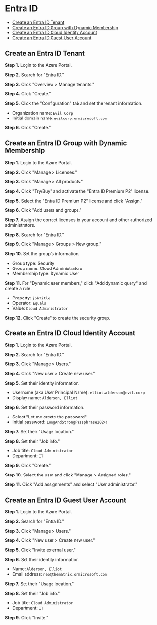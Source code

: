 # Entra ID
* [Create an Entra ID Tenant](#create-an-entra-id-tenant)
* [Create an Entra ID Group with Dynamic Membership](#create-an-entra-id-group-with-dynamic-membership)
* [Create an Entra ID Cloud Identity Account](#create-an-entra-id-cloud-identity-account)
* [Create an Entra ID Guest User Account](#create-an-entra-id-guest-user-account)

## Create an Entra ID Tenant
**Step 1.** Login to the Azure Portal. 

**Step 2.** Search for "Entra ID."

**Step 3.** Click "Overview > Manage tenants."

**Step 4.** Click "Create."

**Step 5.** Click the "Configuration" tab and set the tenant information.
* Organization name: `Evil Corp`
* Initial domain name: `evilcorp.onmicrosoft.com`

**Step 6.** Click "Create."

## Create an Entra ID Group with Dynamic Membership
**Step 1.** Login to the Azure Portal. 

**Step 2.** Click "Manage > Licenses."

**Step 3.** Click "Manage > All products."

**Step 4.** Click "Try/Buy" and activate the "Entra ID Premium P2" license. 

**Step 5.** Select the "Entra ID Premium P2" license and click "Assign."

**Step 6.** Click "Add users and groups."

**Step 7.** Assign the correct licenses to your account and other authorized administrators. 

**Step 8.** Search for "Entra ID."  

**Step 9.** Click "Manage > Groups > New group."

**Step 10.** Set the group's information. 
* Group type: Security
* Group name: Cloud Administrators
* Membership type: Dynamic User

**Step 11.** For "Dynamic user members," click "Add dynamic query" and create a rule. 
* Property: `jobTitle`
* Operator: `Equals`
* Value: `Cloud Administrator`

**Step 12.** Click "Create" to create the security group. 

## Create an Entra ID Cloud Identity Account
**Step 1.** Login to the Azure Portal. 

**Step 2.** Search for "Entra ID."

**Step 3.** Click "Manage > Users."

**Step 4.** Click "New user > Create new user."

**Step 5.** Set their identity information. 
* Username (aka User Principal Name): `elliot.alderson@evil.corp`
* Display name: `Alderson, Elliot`

**Step 6.** Set their password information. 
* Select "Let me create the password"
* Initial password: `LongAndStrongPassphrase2024!`

**Step 7.** Set their "Usage location."

**Step 8.** Set their "Job info."
* Job title: `Cloud Administrator`
* Department: `IT`

**Step 9.** Click "Create." 

**Step 10.** Select the user and click "Manage > Assigned roles."

**Step 11.** Click "Add assignments" and select "User administrator."

## Create an Entra ID Guest User Account
**Step 1.** Login to the Azure Portal. 

**Step 2.** Search for "Entra ID."

**Step 3.** Click "Manage > Users."

**Step 4.** Click "New user > Create new user."

**Step 5.** Click "Invite external user."

**Step 6.** Set their identity information. 
* Name: `Alderson, Elliot`
* Email address: `neo@thematrix.onmicrosoft.com`

**Step 7.** Set their "Usage location."

**Step 8.** Set their "Job info."
* Job title: `Cloud Administrator`
* Department: `IT`

**Step 9.** Click "Invite."
